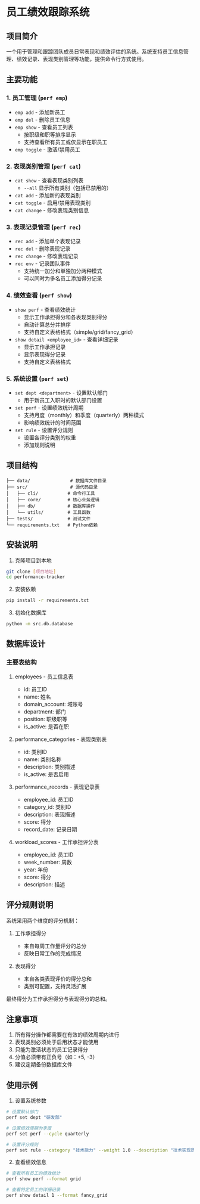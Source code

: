 # 员工绩效跟踪系统

## 项目简介

一个用于管理和跟踪团队成员日常表现和绩效评估的系统。系统支持员工信息管理、绩效记录、表现类别管理等功能，提供命令行方式使用。

## 主要功能

### 1. 员工管理 (`perf emp`)
- `emp add` - 添加新员工
- `emp del` - 删除员工信息
- `emp show` - 查看员工列表
  - 按职级和职等排序显示
  - 支持查看所有员工或仅显示在职员工
- `emp toggle` - 激活/禁用员工

### 2. 表现类别管理 (`perf cat`)
- `cat show` - 查看表现类别列表
  - `--all` 显示所有类别（包括已禁用的）
- `cat add` - 添加新的表现类别
- `cat toggle` - 启用/禁用表现类别
- `cat change` - 修改表现类别信息

### 3. 表现记录管理 (`perf rec`)
- `rec add` - 添加单个表现记录
- `rec del` - 删除表现记录
- `rec change` - 修改表现记录
- `rec env` - 记录团队事件
  - 支持统一加分和单独加分两种模式
  - 可以同时为多名员工添加得分记录

### 4. 绩效查看 (`perf show`)
- `show perf` - 查看绩效统计
  - 显示工作承担得分和各表现类别得分
  - 自动计算总分并排序
  - 支持自定义表格格式（simple/grid/fancy_grid）
- `show detail <employee_id>` - 查看详细记录
  - 显示工作承担记录
  - 显示表现得分记录
  - 支持自定义表格格式

### 5. 系统设置 (`perf set`)
- `set dept <department>` - 设置默认部门
  - 用于新员工入职时的默认部门设置
- `set perf` - 设置绩效统计周期
  - 支持月度（monthly）和季度（quarterly）两种模式
  - 影响绩效统计的时间范围
- `set rule` - 设置评分规则
  - 设置各评分类别的权重
  - 添加规则说明

## 项目结构

```
├── data/               # 数据库文件目录
├── src/                # 源代码目录
│   ├── cli/           # 命令行工具
│   ├── core/          # 核心业务逻辑
│   ├── db/            # 数据库操作
│   └── utils/         # 工具函数
├── tests/             # 测试文件
└── requirements.txt   # Python依赖
```

## 安装说明

1. 克隆项目到本地
```bash
git clone [项目地址]
cd performance-tracker
```

2. 安装依赖
```bash
pip install -r requirements.txt
```

3. 初始化数据库
```bash
python -m src.db.database
```

## 数据库设计

### 主要表结构

1. employees - 员工信息表
   - id: 员工ID
   - name: 姓名
   - domain_account: 域账号
   - department: 部门
   - position: 职级职等
   - is_active: 是否在职

2. performance_categories - 表现类别表
   - id: 类别ID
   - name: 类别名称
   - description: 类别描述
   - is_active: 是否启用

3. performance_records - 表现记录表
   - employee_id: 员工ID
   - category_id: 类别ID
   - description: 表现描述
   - score: 得分
   - record_date: 记录日期

4. workload_scores - 工作承担评分表
   - employee_id: 员工ID
   - week_number: 周数
   - year: 年份
   - score: 得分
   - description: 描述

## 评分规则说明

系统采用两个维度的评分机制：

1. 工作承担得分
   - 来自每周工作量评分的总分
   - 反映日常工作的完成情况

2. 表现得分
   - 来自各类表现评价的得分总和
   - 类别可配置，支持灵活扩展

最终得分为工作承担得分与表现得分的总和。

## 注意事项

1. 所有得分操作都需要在有效的绩效周期内进行
2. 表现类别必须处于启用状态才能使用
3. 只能为激活状态的员工记录得分
4. 分值必须带有正负号（如：+5, -3）
5. 建议定期备份数据库文件

## 使用示例

1. 设置系统参数
```bash
# 设置默认部门
perf set dept "研发部"

# 设置绩效周期为季度
perf set perf --cycle quarterly

# 设置评分规则
perf set rule --category "技术能力" --weight 1.0 --description "技术实现质量与效率"
```

2. 查看绩效信息
```bash
# 查看所有员工的绩效统计
perf show perf --format grid

# 查看特定员工的详细记录
perf show detail 1 --format fancy_grid
```